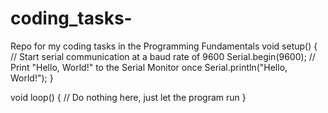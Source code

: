 # coding_tasks-
Repo for my coding tasks in the Programming Fundamentals
void setup() {
  // Start serial communication at a baud rate of 9600
  Serial.begin(9600);
  // Print "Hello, World!" to the Serial Monitor once
  Serial.println("Hello, World!");
}

void loop() {
  // Do nothing here, just let the program run
}
